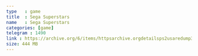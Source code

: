 ```yaml
---
type   : game
title  : Sega Superstars
name   : Sega Superstars
categories: [game]
telegram : 1490
link : https://archive.org/6/items/httpsarchive.orgdetailsps2usaredump3/Sega%20Superstars.7z
size: 444 MB
---
```



